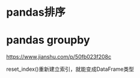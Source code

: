 # pandas排序


# pandas groupby

https://www.jianshu.com/p/50fb023f208c

reset_index()重新建立索引，就能变成DataFrame类型